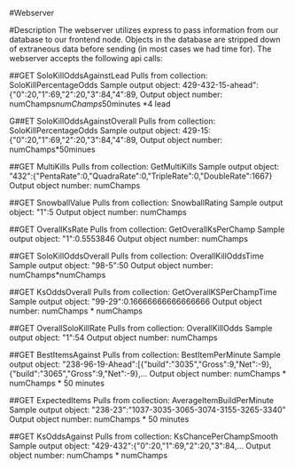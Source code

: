 #Webserver

#Description
The webserver utilizes express to pass information from our database to our frontend node.  Objects in the database are stripped down of extraneous data before sending (in most cases we had time for).
The webserver accepts the following api calls:

##GET SoloKillOddsAgainstLead 
Pulls from collection: SoloKillPercentageOdds 
Sample output object: 429-432-15-ahead":{"0":20,"1":69,"2":20,"3":84,"4":89,
Output object number: numChamps*numChamps*50minutes *4 lead


G##ET SoloKillOddsAgainstOverall 
Pulls from collection: SoloKillPercentageOdds 
Sample output object: 429-15:{"0":20,"1":69,"2":20,"3":84,"4":89,
Output object number: numChamps*50minues

##GET MultiKills 
Pulls from collection: GetMultiKills 
Sample output object: "432":{"PentaRate":0,"QuadraRate":0,"TripleRate":0,"DoubleRate":1667}
Output object number: numChamps

##GET SnowballValue 
Pulls from collection: SnowballRating 
Sample output object: "1":5
Output object number: numChamps

##GET OverallKsRate 
Pulls from collection: GetOverallKsPerChamp 
Sample output object: "1":0.5553846
Output object number: numChamps

##GET SoloKillOddsOverall 
Pulls from collection: OverallKillOddsTime 
Sample output object: "98-5":50
Output object number: numChamps*numChamps
  
##GET KsOddsOverall 
Pulls from collection: GetOverallKSPerChampTime 
Sample output object: "99-29":0.16666666666666666
Output object number: numChamps * numChamps

##GET OverallSoloKillRate 
Pulls from collection: OverallKillOdds 
 Sample output object: "1":54
Output object number: numChamps

##GET BestItemsAgainst 
Pulls from collection: BestItemPerMinute 
Sample output object: "238-96-19-Ahead":[{"build":"3035","Gross":9,"Net":-9},{"build":"3065","Gross":9,"Net":-9},...
Output object number: numChamps * numChamps * 50 minutes

##GET ExpectedItems 
Pulls from collection: AverageItemBuildPerMinute 
Sample output object: "238-23":"1037-3035-3065-3074-3155-3265-3340"
Output object number: numChamps * 50 minutes

##GET KsOddsAgainst 
Pulls from collection: KsChancePerChampSmooth 
Sample output object: "429-432":{"0":20,"1":69,"2":20,"3":84,...
Output object number: numChamps * numChamps
